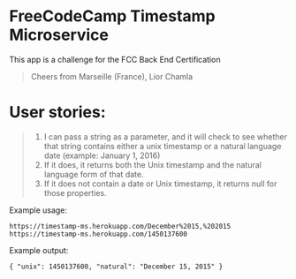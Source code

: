 # FreeCodeCamp Timestamp Microservice

This app is a challenge for the FCC Back End Certification
> Cheers from Marseille (France), Lior Chamla

# User stories:
> 1. I can pass a string as a parameter, and it will check to see whether that string contains either a unix timestamp or a natural language date (example: January 1, 2016)
> 2. If it does, it returns both the Unix timestamp and the natural language form of that date.
> 3. If it does not contain a date or Unix timestamp, it returns null for those properties.

Example usage:
```
https://timestamp-ms.herokuapp.com/December%2015,%202015
https://timestamp-ms.herokuapp.com/1450137600
```
Example output:
```
{ "unix": 1450137600, "natural": "December 15, 2015" }
```

